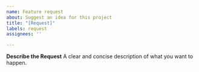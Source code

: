 ```yaml
---
name: Feature request
about: Suggest an idea for this project
title: "[Request]"
labels: request
assignees: ''

---
```


**Describe the Request**
A clear and concise description of what you want to happen.
